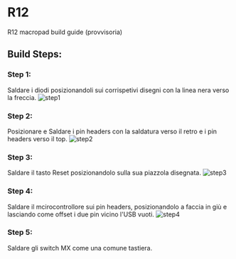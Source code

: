 # R12
R12 macropad build guide (provvisoria)


## Build Steps:

### Step 1:
Saldare i diodi posizionandoli sui corrispetivi disegni con la linea nera verso la freccia.
![step1](/image/step1.JPG")

### Step 2: 
Posizionare e Saldare i pin headers con la saldatura verso il retro e i pin headers verso il top.
![step2](/image/step2.JPG")

### Step 3:
Saldare il tasto Reset posizionandolo sulla sua piazzola disegnata.
![step3](/image/step3.JPG")

### Step 4: 
Saldare il mcirocontrollore sui pin headers, posizionandolo a faccia in giù e lasciando come offset i due pin vicino l'USB vuoti.
![step4](/image/step4.JPG")

### Step 5:
Saldare gli switch MX come una comune tastiera.
